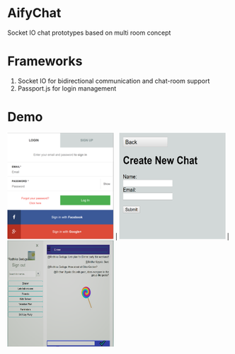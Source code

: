 # AifyChat
Socket IO chat prototypes based on multi room concept

# Frameworks
1. Socket IO for bidirectional communication and chat-room support
2. Passport.js for login management


# Demo

<img src=./aifychat1.PNG width="240px" height="240px"> | <img src=./aifychat2.PNG width="240px" height="240px"> | <img src=./aifychat4.PNG width="240px" height="240px">

